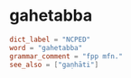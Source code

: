 # gahetabba

``` toml
dict_label = "NCPED"
word = "gahetabba"
grammar_comment = "fpp mfn."
see_also = ["gaṇhāti"]
```

